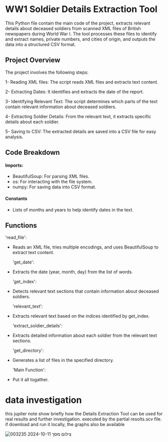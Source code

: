 # WW1 Soldier Details Extraction Tool

This Python file contain the main code of the project, extracts relevant details about deceased soldiers from scanned XML files of British newspapers during World War I. The tool processes these files to identify and extract names, private numbers, and cities of origin, and outputs the data into a structured CSV format.

## Project Overview
The project involves the following steps:

1- Reading XML files: The script reads XML files and extracts text content.

2- Extracting Dates: It identifies and extracts the date of the report.

3- Identifying Relevant Text: The script determines which parts of the text contain relevant information about deceased soldiers.

4- Extracting Soldier Details: From the relevant text, it extracts specific details about each soldier.

5- Saving to CSV: The extracted details are saved into a CSV file for easy analysis.


## Code Breakdown

#### Imports:
- BeautifulSoup: For parsing XML files.
- os: For interacting with the file system.
- numpy: For saving data into CSV format.

#### Constants
- Lists of months and years to help identify dates in the text.

## Functions

  'read_file':
- Reads an XML file, tries multiple encodings, and uses BeautifulSoup to extract text content.

  'get_date':
- Extracts the date (year, month, day) from the list of words.
  
  'get_index':
- Detects relevant text sections that contain information about deceased soldiers.
 
  'relevant_text':
- Extracts relevant text based on the indices identified by get_index.

  'extract_soldier_details':
- Extracts detailed information about each soldier from the relevant text sections.

  'get_directory':
- Generates a list of files in the specified directory.

  'Main Function':
- Put it all togather.

# data investigation

this jupiter note show briefly how the Details Extraction Tool can be used for real results and further investigation.
executed by the partial resolts.scv file.
if download and run it locally, the graphs also be available



![צילום מסך 2024-10-11 003235](https://github.com/user-attachments/assets/d386b745-5ecf-4e4c-bd76-a5aef1688aca)
